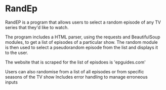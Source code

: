 # RandEp
RandEP is a program that allows users to select a random episode of any TV series that they'd like to watch.

The program includes a HTML parser, using the requests and BeautifulSoup modules, to get a list of episodes of a particular show.
The random module is then used to select a pseudorandom episode from the list and displays it to the user.

The website that is scraped for the list of episdoes is 'epguides.com'

Users can also randomise from a list of all episodes or from specific seasons of the TV show
Includes error handling to manage erroneous inputs
